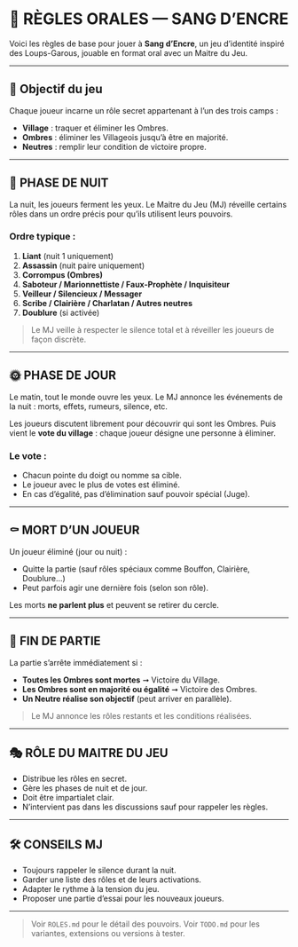 # 📜 RÈGLES ORALES — SANG D’ENCRE

Voici les règles de base pour jouer à **Sang d’Encre**, un jeu d’identité inspiré des Loups-Garous, jouable en format oral avec un Maitre du Jeu.

---

## 🎲 Objectif du jeu

Chaque joueur incarne un rôle secret appartenant à l’un des trois camps :

* **Village** : traquer et éliminer les Ombres.
* **Ombres** : éliminer les Villageois jusqu’à être en majorité.
* **Neutres** : remplir leur condition de victoire propre.

---

## 🌙 PHASE DE NUIT

La nuit, les joueurs ferment les yeux. Le Maitre du Jeu (MJ) réveille certains rôles dans un ordre précis pour qu’ils utilisent leurs pouvoirs.

### Ordre typique :

1. **Liant** (nuit 1 uniquement)
2. **Assassin** (nuit paire uniquement)
3. **Corrompus (Ombres)**
4. **Saboteur / Marionnettiste / Faux-Prophète / Inquisiteur**
5. **Veilleur / Silencieux / Messager**
6. **Scribe / Clairière / Charlatan / Autres neutres**
7. **Doublure** (si activée)

> Le MJ veille à respecter le silence total et à réveiller les joueurs de façon discrète.

---

## 🌞 PHASE DE JOUR

Le matin, tout le monde ouvre les yeux. Le MJ annonce les événements de la nuit : morts, effets, rumeurs, silence, etc.

Les joueurs discutent librement pour découvrir qui sont les Ombres. Puis vient le **vote du village** : chaque joueur désigne une personne à éliminer.

### Le vote :

* Chacun pointe du doigt ou nomme sa cible.
* Le joueur avec le plus de votes est éliminé.
* En cas d’égalité, pas d’élimination sauf pouvoir spécial (Juge).

---

## ⚰️ MORT D’UN JOUEUR

Un joueur éliminé (jour ou nuit) :

* Quitte la partie (sauf rôles spéciaux comme Bouffon, Clairière, Doublure...)
* Peut parfois agir une dernière fois (selon son rôle).

Les morts **ne parlent plus** et peuvent se retirer du cercle.

---

## 🎯 FIN DE PARTIE

La partie s’arrête immédiatement si :

* **Toutes les Ombres sont mortes** ➞ Victoire du Village.
* **Les Ombres sont en majorité ou égalité** ➞ Victoire des Ombres.
* **Un Neutre réalise son objectif** (peut arriver en parallèle).

> Le MJ annonce les rôles restants et les conditions réalisées.

---

## 🎭 RÔLE DU MAITRE DU JEU

* Distribue les rôles en secret.
* Gère les phases de nuit et de jour.
* Doit être impartialet clair.
* N’intervient pas dans les discussions sauf pour rappeler les règles.

---

## 🛠 CONSEILS MJ

* Toujours rappeler le silence durant la nuit.
* Garder une liste des rôles et de leurs activations.
* Adapter le rythme à la tension du jeu.
* Proposer une partie d’essai pour les nouveaux joueurs.

---

> Voir `ROLES.md` pour le détail des pouvoirs.
> Voir `TODO.md` pour les variantes, extensions ou versions à tester.
